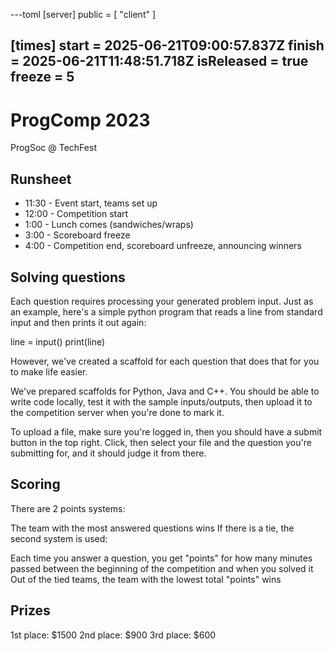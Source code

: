 ---toml
[server]
public = [ "client" ]

[times]
start = 2025-06-21T09:00:57.837Z
finish = 2025-06-21T11:48:51.718Z
isReleased = true
freeze = 5
---

# ProgComp 2023

ProgSoc @ TechFest

## Runsheet

- 11:30 - Event start, teams set up
- 12:00 - Competition start
- 1:00 - Lunch comes (sandwiches/wraps)
- 3:00 - Scoreboard freeze
- 4:00 - Competition end, scoreboard unfreeze, announcing winners

## Solving questions

Each question requires processing your generated problem input. Just as an example, here's a simple python program that reads a line from standard input and then prints it out again:

line = input()
print(line)

However, we've created a scaffold for each question that does that for you to make life easier.

We've prepared scaffolds for Python, Java and C++. You should be able to write code locally, test it with the sample inputs/outputs, then upload it to the competition server when you're done to mark it.

To upload a file, make sure you're logged in, then you should have a submit button in the top right. Click, then select your file and the question you're submitting for, and it should judge it from there.

## Scoring

There are 2 points systems:

The team with the most answered questions wins
If there is a tie, the second system is used:

Each time you answer a question, you get "points" for how many minutes passed between the beginning of the competition and when you solved it
Out of the tied teams, the team with the lowest total "points" wins

## Prizes

1st place: $1500 2nd place: $900 3rd place: $600
